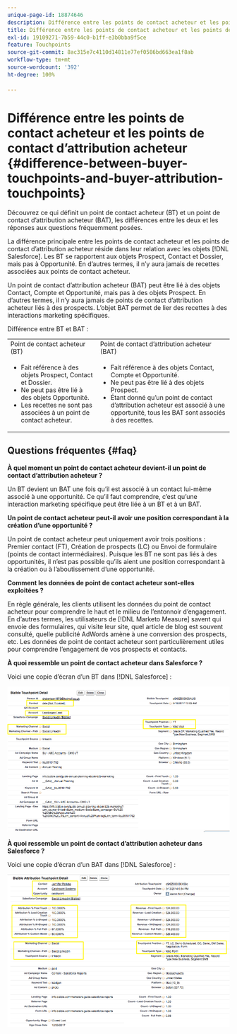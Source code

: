 ```yaml
---
unique-page-id: 18874646
description: Différence entre les points de contact acheteur et les points de contact d’attribution acheteur - [!DNL Marketo Measure] - Documentation du produit
title: Différence entre les points de contact acheteur et les points de contact d’attribution acheteur
exl-id: 19109271-7b59-44c0-b1ff-e3b0bba9f5ce
feature: Touchpoints
source-git-commit: 8ac315e7c4110d14811e77ef0586bd663ea1f8ab
workflow-type: tm+mt
source-wordcount: '392'
ht-degree: 100%

---
```


# Différence entre les points de contact acheteur et les points de contact d’attribution acheteur {#difference-between-buyer-touchpoints-and-buyer-attribution-touchpoints}

Découvrez ce qui définit un point de contact acheteur (BT) et un point de contact d’attribution acheteur (BAT), les différences entre les deux et les réponses aux questions fréquemment posées.

La différence principale entre les points de contact acheteur et les points de contact d’attribution acheteur réside dans leur relation avec les objets [!DNL Salesforce]. Les BT se rapportent aux objets Prospect, Contact et Dossier, mais pas à Opportunité. En d’autres termes, il n’y aura jamais de recettes associées aux points de contact acheteur.

Un point de contact d’attribution acheteur (BAT) peut être lié à des objets Contact, Compte et Opportunité, mais pas à des objets Prospect. En d’autres termes, il n’y aura jamais de points de contact d’attribution acheteur liés à des prospects. L’objet BAT permet de lier des recettes à des interactions marketing spécifiques.

Différence entre BT et BAT :

<table> 
 <colgroup> 
  <col> 
  <col> 
 </colgroup> 
 <tbody> 
  <tr> 
   <td>Point de contact acheteur (BT)</td> 
   <td>Point de contact d’attribution acheteur (BAT)</td> 
  </tr> 
  <tr> 
   <td> 
    <ul> 
     <li>Fait référence à des objets Prospect, Contact et Dossier.</li> 
     <li>Ne peut pas être lié à des objets Opportunité.</li> 
     <li>Les recettes ne sont pas associées à un point de contact acheteur.</li> 
    </ul></td> 
   <td> 
    <ul> 
     <li>Fait référence à des objets Contact, Compte et Opportunité.</li> 
     <li>Ne peut pas être lié à des objets Prospect.</li> 
     <li>Étant donné qu’un point de contact d’attribution acheteur est associé à une opportunité, tous les BAT sont associés à des recettes.</li> 
    </ul></td> 
  </tr> 
 </tbody> 
</table>

## Questions fréquentes {#faq}

**À quel moment un point de contact acheteur devient-il un point de contact d’attribution acheteur ?**

Un BT devient un BAT une fois qu’il est associé à un contact lui-même associé à une opportunité. Ce qu’il faut comprendre, c’est qu’une interaction marketing spécifique peut être liée à un BT et à un BAT.

**Un point de contact acheteur peut-il avoir une position correspondant à la création d’une opportunité ?**

Un point de contact acheteur peut uniquement avoir trois positions : Premier contact (FT), Création de prospects (LC) ou Envoi de formulaire (points de contact intermédiaires). Puisque les BT ne sont pas liés à des opportunités, il n’est pas possible qu’ils aient une position correspondant à la création ou à l’aboutissement d’une opportunité.

**Comment les données de point de contact acheteur sont-elles exploitées ?**

En règle générale, les clients utilisent les données du point de contact acheteur pour comprendre le haut et le milieu de l’entonnoir d’engagement. En d’autres termes, les utilisateurs de [!DNL Marketo Measure] savent qui envoie des formulaires, qui visite leur site, quel article de blog est souvent consulté, quelle publicité AdWords amène à une conversion des prospects, etc. Les données de point de contact acheteur sont particulièrement utiles pour comprendre l’engagement de vos prospects et contacts.

**À quoi ressemble un point de contact acheteur dans Salesforce ?**

Voici une copie d’écran d’un BT dans [!DNL Salesforce] :

![](assets/1.png)

**À quoi ressemble un point de contact d’attribution acheteur dans Salesforce ?**

Voici une copie d’écran d’un BAT dans [!DNL Salesforce] :

![](assets/2.png)
